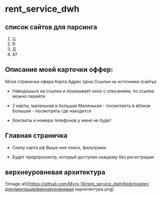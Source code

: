 # rent_service_dwh

## список сайтов для парсинга
1. Ц
2. Я
3. Д
4. А?

## Описание моей карточки оффер:
Моsя страничка офера
Карта
Адрес
Цена
Ссылки на источники (сайты)

* Наводишься на ссылки и показывает окно с описанием, по ссылке можно перейти

* 2 карты, маленькая и большая
    Маленькая - посмотреть в вблизи
    Большая - посмотреть где находится

* Контакты и номера телефонов у меня не будет


## Главная страничка
* Снизу карта рф
    Выше нее поиск, фильтрами

* Будет предпросмотр, который доступен каждому без регистрации


## верхнеуровневая архитектура
<a>![Image alt](https://github.com/Myrs-19/rent_service_dwh/blob/master/документация/верхнеуровневая sархитектура.png)</a>
